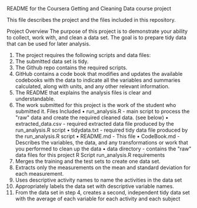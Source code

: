 README for the Coursera Getting and Cleaning Data course project

This file describes the project and the files included in this repository.

Project Overview
The purpose of this project is to demonstrate your ability to collect, work with, and clean a data set. The goal is to prepare tidy data that can be used for later analysis.

1.	The project requires the following scripts and data files:
2.	The submitted data set is tidy.
3.	The Github repo contains the required scripts.
4.	GitHub contains a code book that modifies and updates the available codebooks with the data to indicate all the variables and summaries calculated, along with units, and any other relevant information.
5.	The README that explains the analysis files is clear and understandable.
6.	The work submitted for this project is the work of the student who submitted it.
Files Included
•	run_analysis.R - main script to process the "raw" data and create the required cleaned data. (see below)
•	extracted_data.csv - required extracted data file produced by the run_analysis.R script
•	tidydata.txt - required tidy data file produced by the run_analysis.R script
•	README.md - This file
•	CodeBook.md - Describes the variables, the data, and any transformations or work that you performed to clean up the data
•	data directory - contains the "raw" data files for this project
R Script run_analysis.R requirements
1.	Merges the training and the test sets to create one data set.
2.	Extracts only the measurements on the mean and standard deviation for each measurement.
3.	Uses descriptive activity names to name the activities in the data set
4.	Appropriately labels the data set with descriptive variable names.
5.	From the data set in step 4, creates a second, independent tidy data set with the average of each variable for each activity and each subject
